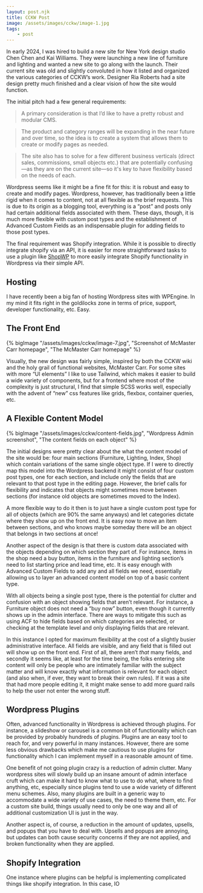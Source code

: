 ```yaml
---
layout: post.njk
title: CCKW Post
image: /assets/images/cckw/image-1.jpg
tags:
    - post
---
```



In early 2024, I was hired to build a new site for New York design studio Chen Chen and Kai Williams. They were launching a new line of furniture and lighting and wanted a new site to go along with the launch. Their current site was old and slightly convoluted in how it listed and organized the various categories of CCKW’s work. Designer Ria Roberts had a site design pretty much finished and a clear vision of how the site would function.

The initial pitch had a few general requirements:

> A primary consideration is that I’d like to have a pretty robust and modular CMS.

> The product and category ranges will be expanding in the near future and over time, so the idea is to create a system that allows them to create or modify pages as needed.

> The site also has to solve for a few different business verticals (direct sales, commissions, small objects etc.) that are potentially confusing—as they are on the current site—so it's key to have flexibility based on the needs of each.

Wordpress seems like it might be a fine fit for this: it is robust and easy to create and modify pages. Wordpress, however, has traditionally been a little rigid when it comes to content, not at all flexible as the brief requests. This is due to its origin as a blogging tool, everything is a “post” and posts only had certain additional fields associated with them. These days, though, it is much more flexible with custom post types and the establishment of Advanced Custom Fields as an indispensable plugin for adding fields to those post types.

The final requirement was Shopify integration. While it is possible to directly integrate shopify via an API, it is easier for more straightforward tasks to use a plugin like [ShopWP](https://wordpress.org/plugins/wpshopify/) to more easily integrate Shopify functionality in Wordpress via their simple API.

## Hosting

I have recently been a big fan of hosting Wordpress sites with WPEngine. In my mind it fits right in the goldilocks zone in terms of price, support, developer functionality, etc. Easy.

## The Front End

{% bigImage "/assets/images/cckw/image-7.jpg", "Screenshot of McMaster Carr homepage", "The McMaster Carr homepage" %}

Visually, the new design was fairly simple, inspired by both the CCKW wiki and the holy grail of functional websites, McMaster Carr. For some sites with more “UI elements” I like to use Tailwind, which makes it easier to build a wide variety of components, but for a frontend where most of the complexity is just structural, I find that simple SCSS works well, especially with the advent of “new” css features like grids, flexbox, container queries, etc.


## A Flexible Content Model

{% bigImage "/assets/images/cckw/content-fields.jpg", "Wordpress Admin screenshot", "The content fields on each object" %}

The initial designs were pretty clear about the what the content model of the site would be: four main sections (Furniture, Lighting, Index, Shop) which contain variations of the same single object type. If I were to directly map this model into the Wordpress backend it might consist of four custom post types, one for each section, and include only the fields that are relevant to that post type in the editing page. However, the brief calls for flexibility and indicates that objects might sometimes move between sections (for instance old objects are sometimes moved to the Index).

A more flexible way to do it then is to just have a single custom post type for all of objects (which are 90% the same anyways) and let categories dictate where they show up on the front end. It is easy now to move an item between sections, and who knows maybe someday there will be an object that belongs in two sections at once!

Another aspect of the design is that there is custom data associated with the objects depending on which section they part of. For instance, items in the shop need a buy button, items in the furniture and lighting section’s need to list starting price and lead time, etc. It is easy enough with Advanced Custom Fields to add any and all fields we need, essentially allowing us to layer an advanced content model on top of a basic content type.

With all objects being a single post type, there is the potential for clutter and confusion with an object showing fields that aren’t relevant. For instance, a Furniture object does not need a “buy now” button, even though it currently shows up in the admin interface. There are ways to mitigate this such as using ACF to hide fields based on which categories are selected, or checking at the template level and only displaying fields that are relevant. 

In this instance I opted for maximum flexibility at the cost of a slightly busier administrative interface. All fields are visible, and any field that is filled out will show up on the front end. First of all, there aren’t *that* many fields, and secondly it seems like, at least for the time being, the folks entering site content will only be people who are intimately familiar with the subject matter and will know exactly what information is relevant for each object (and also when, if ever, they want to break their own rules). If it was a site that had more people editing it, it might make sense to add more guard rails to help the user not enter the wrong stuff.

## Wordpress Plugins

Often, advanced functionality in Wordpress is achieved through plugins. For instance, a slideshow or carousel is a common bit of functionality which can be provided by probably hundreds of plugins. Plugins are an easy tool to reach for, and very powerful in many instances. However, there are some less obvious drawbacks which make me cautious to use plugins for functionality which I can implement myself in a reasonable amount of time.

One benefit of not going plugin crazy is a reduction of  admin clutter. Many wordpress sites will slowly build up an insane amount of admin interface cruft which can make it hard to know what to use to do what, where to find anything, etc, especially since plugins tend to use a wide variety of different menu schemes. Also, many plugins are built in a generic way to accommodate a wide variety of use cases, the need to theme them, etc. For a custom site build, things usually need to only be one way and all of additional customization UI is just in the way. 

Another aspect is, of course, a reduction in the amount of updates, upsells, and popups that you have to deal with. Upsells and popups are annoying, but updates can both cause security concerns if they are not applied, and broken functionality when they are applied.

## Shopify Integration

One instance where plugins can be helpful is implementing complicated things like shopify integration. In this case, IO